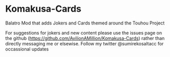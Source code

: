 # Komakusa-Cards
Balatro Mod that adds Jokers and Cards themed around the Touhou Project
 
For suggestions for jokers and new content please use the issues page on the github (https://github.com/AvilionAMillion/Komakusa-Cards) rather than directly messaging me or elsewise.
Follow my twitter @sumirekosaltacc for occassional updates